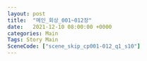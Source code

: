 ```yaml
---
layout: post
title:  "메인_회상_001~012장"
date:   2021-12-10 08:00:00 +0000
categories: Main
Tags: Story Main
SceneCode: ["scene_skip_cp001-012_q1_s10"]
---
```

